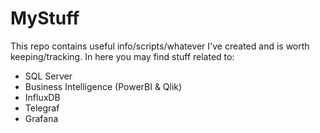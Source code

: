 # MyStuff
This repo contains useful info/scripts/whatever I've created and is worth keeping/tracking.
In here you may find stuff related to:
- SQL Server
- Business Intelligence (PowerBI & Qlik)
- InfluxDB
- Telegraf
- Grafana
